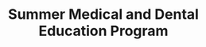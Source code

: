 ---
layout: portfolio
title: Summer Medical and Dental Education Program
year: 2014
link: "http://smdep.org/"
image: smdep.jpg
tags: drupal, wordpress
description: 
role:  Front-End Devleoper
published: yes
---
